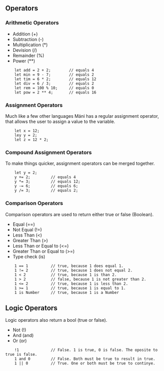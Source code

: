 ## Operators

### Arithmetic Operators
* Addition (+)
* Subtraction (-)
* Multiplication (*)
* Devision (/)
* Remainder (%)
* Power (**)

~~~ mani
    let add = 2 + 2;        // equals 4
    let min = 9 - 7;        // equals 2
    let tim = 6 * 2;        // equals 12
    let div = 6 / 3;        // equals 2
    let rem = 100 % 10;     // equals 0
    let pow = 2 ** 4;       // equals 16
~~~

### Assignment Operators
Much like a few other languages Máni has a regular assignment operator, that allows the user to assign a value to the variable.

~~~ mani
    let x = 12;
    ley y = 2;
    let z = 12 * 2;
~~~

### Compound Assignment Operators
To make things quicker, assignment operators can be merged together.
~~~ mani
    let y = 2;
    y += 2;         // equals 4
    y *= 3;         // equals 12;
    y -= 6;         // equals 6;
    y /= 3;         // equals 2;
~~~

### Comparison Operators
Comparison operators are used to return either true or false (Boolean).

* Equal (==)
* Not Equal (!=)
* Less Than (<)
* Greater Than (>)
* Less Than or Equal to (<=)
* Greater Than or Equal to (>=)
* Type check (is)
~~~ mani
    1 == 1          // true, because 1 does equal 1.
    1 != 2          // true, because 1 does not equal 2.
    1 < 2           // true, because 1 is than 2.
    1 > 2           // false, because 1 is not greater than 2.
    1 <= 2          // true, because 1 is less than 2.
    1 >= 1          // true, because 1 is equal to 1.
    1 is Number     // true, because 1 is a Number
~~~

## Logic Operators
Logic operators also return a bool (true or false).

* Not (!)
* And (and)
* Or (or)
~~~ mani
    !1              // False. 1 is true, 0 is false. The oposite to true is false.
    1 and 0         // False. Both must be true to result in true.
    1 || 0          // True. One or both must be true to continye.
~~~